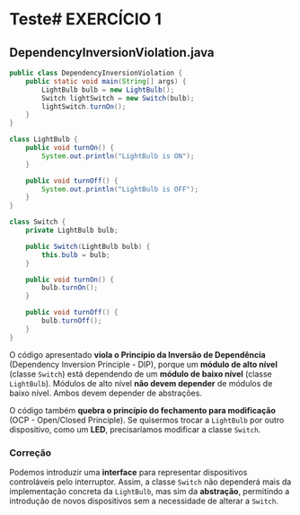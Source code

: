 # Teste# **EXERCÍCIO 1**

## **DependencyInversionViolation.java**

```java
public class DependencyInversionViolation {
    public static void main(String[] args) {
        LightBulb bulb = new LightBulb();
        Switch lightSwitch = new Switch(bulb);
        lightSwitch.turnOn();
    }
}

class LightBulb {
    public void turnOn() {
        System.out.println("LightBulb is ON");
    }

    public void turnOff() {
        System.out.println("LightBulb is OFF");
    }
}

class Switch {
    private LightBulb bulb;

    public Switch(LightBulb bulb) {
        this.bulb = bulb;
    }

    public void turnOn() {
        bulb.turnOn();
    }

    public void turnOff() {
        bulb.turnOff();
    }
}
```

O código apresentado **viola o Princípio da Inversão de Dependência** (Dependency Inversion Principle - DIP), porque um **módulo de alto nível** (classe `Switch`) está dependendo de um **módulo de baixo nível** (classe `LightBulb`). Módulos de alto nível **não devem depender** de módulos de baixo nível. Ambos devem depender de abstrações.

O código também **quebra o princípio do fechamento para modificação** (OCP - Open/Closed Principle). Se quisermos trocar a `LightBulb` por outro dispositivo, como um **LED**, precisaríamos modificar a classe `Switch`.

### **Correção**
Podemos introduzir uma **interface** para representar dispositivos controláveis pelo interruptor. Assim, a classe `Switch` não dependerá mais da implementação concreta da `LightBulb`, mas sim da **abstração**, permitindo a introdução de novos dispositivos sem a necessidade de alterar a `Switch`.
